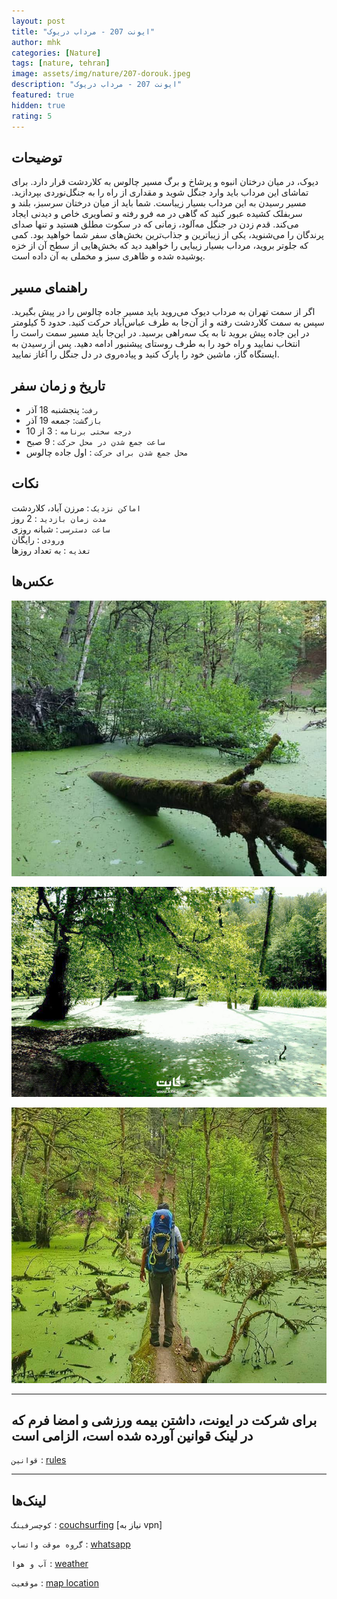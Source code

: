 ```yaml
---
layout: post
title: "ایونت 207 - مرداب دریوک"
author: mhk
categories: [Nature]
tags: [nature, tehran]
image: assets/img/nature/207-dorouk.jpeg
description: "ایونت 207 - مرداب دریوک"
featured: true
hidden: true
rating: 5
---
```


## توضیحات
دیوک، در میان درختان انبوه و پرشاخ و برگ مسیر چالوس به کلاردشت قرار دارد. برای تماشای این مرداب باید وارد جنگل شوید و مقداری از راه را به جنگل‌نوردی بپردازید. مسیر رسیدن به این مرداب بسیار زیباست. شما باید از میان درختان سرسبز، بلند و سربفلک کشیده عبور کنید که گاهی در مه فرو رفته و تصاویری خاص و دیدنی ایجاد می‌کند. قدم زدن در جنگل مه‌آلود، زمانی که در سکوت مطلق هستید و تنها صدای پرندگان را می‌شنوید، یکی از زیباترین و جذاب‌ترین بخش‌های سفر شما خواهید بود. کمی که جلوتر بروید، مرداب بسیار زیبایی را خواهید دید که بخش‌هایی از سطح آن از خزه پوشیده شده و ظاهری سبز و مخملی به آن داده است.  


## راهنمای مسیر
اگر از سمت تهران به مرداب دیوک می‌روید باید مسیر جاده چالوس را در پیش بگیرید. سپس به سمت کلاردشت رفته و از آن‌جا به طرف عباس‌آباد حرکت کنید. حدود 5 کیلومتر در این جاده پیش بروید تا به یک سه‌راهی برسید. در این‌جا باید مسیر سمت راست را انتخاب نمایید و راه خود را به طرف روستای پیشنبور ادامه دهید. پس از رسیدن به ایستگاه گاز، ماشین خود را پارک کنید و پیاده‌روی در دل جنگل را آغاز نمایید.  

## تاریخ و زمان سفر  
  - `رفت`: پنجشنبه 18 آذر  
  - `بازگشت`: جمعه 19 آذر   
  - `درجه سختی برنامه` : 3 از 10  
  - `ساعت جمع شدن در محل حرکت` : 9 صبح
  - `محل جمع شدن برای حرکت` : اول جاده چالوس

## نکات

`اماکن نزدیک` : مرزن آباد، کلاردشت   
`مدت زمان بازدید` : 2 روز   
`ساعت دسترسی` : شبانه روزی  
`ورودی` : رایگان  
`تغذیه` : به تعداد روزها

## عکس‌ها

<p align="center">
  <img src="/assets/img/posts/207/01.jpg" alt="mhkarami97" width="600" />
</p>

<p align="center">
  <img src="/assets/img/posts/207/02.jpg" alt="mhkarami97" width="600" />
</p>

<p align="center">
  <img src="/assets/img/posts/207/03.jpg" alt="mhkarami97" width="600" />
</p>

---

## برای شرکت در ایونت، داشتن بیمه ورزشی و امضا فرم که در لینک قوانین آورده شده است، الزامی است

`قوانین` : [rules](/rules-weekend)  

---

## لینک‌ها

`کوچسرفینگ` : [couchsurfing](https://www.couchsurfing.com/events/207) [نیاز به vpn]  

`گروه موقت واتساپ` : [whatsapp](https://chat.whatsapp.com/HGOi7eLKgF36IOYVuMhy31)  

`آب و هوا` : [weather](https://fa.weather.town/forecast/iran/ostan-e-mazandaran/marzanabad-e-darvish-khalil/#December-09)

`موقعیت` : [map location](https://www.google.com/maps/place/Dorouk+Swamp/@36.5953354,51.2053593,17z/data=!3m1!4b1!4m5!3m4!1s0x3f8c1be2f17ae4d7:0x39c3643b10d2ab7f!8m2!3d36.5953354!4d51.207548)  
